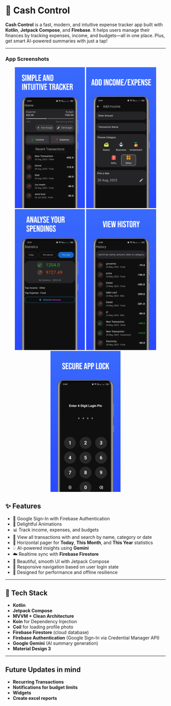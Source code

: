 # 💸 Cash Control

**Cash Control** is a fast, modern, and intuitive expense tracker app built with **Kotlin**, **Jetpack Compose**, and **Firebase**. It helps users manage their finances by tracking expenses, income, and budgets—all in one place. Plus, get smart AI-powered summaries with just a tap!

---

### App Screenshots

<p align="center">
  <img src="previewed/image1.png" width="220"/>
  <img src="previewed/image2.png" width="220"/>
  <img src="previewed/image3.png" width="220"/>
  <img src="previewed/image4.png" width="220"/>
  <img src="previewed/image5.png" width="220"/>
</p>

## ✨ Features

- 🔐 Google Sign-In with Firebase Authentication
- 📱 Delightful Animations
- 📊 Track income, expenses, and budgets
- 🧾 View all transactions with and search by name, category or date
- 📆 Horizontal pager for **Today**, **This Month**, and **This Year** statistics
- 💡 AI-powered insights using **Gemini**
- ☁️ Realtime sync with **Firebase Firestore**
- 🎨 Beautiful, smooth UI with Jetpack Compose
- 🔔 Responsive navigation based on user login state
- 📱 Designed for performance and offline resilience

---

## 🧱 Tech Stack

- **Kotlin**
- **Jetpack Compose**
- **MVVM + Clean Architecture**
- **Koin** for Dependency Injection
- **Coil** for loading profile photo
- **Firebase Firestore** (cloud database)
- **Firebase Authentication** (Google Sign-In via Credential Manager API)
- **Google Gemini** (AI summary generation)
- **Material Design 3**

---

## Future Updates in mind

- **Recurring Transactions**
- **Notifications for budget limits**
- **Widgets**
- **Create excel reports**

